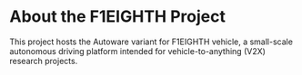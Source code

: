 # About the F1EIGHTH Project

This project hosts the Autoware variant for F1EIGHTH vehicle, a
small-scale autonomous driving platform intended for
vehicle-to-anything (V2X) research projects.
